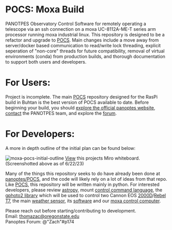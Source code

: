 # POCS: Moxa Build
PANOTPES Observatory Control Software for remotely operating a telescope via an ssh connection on a moxa UC-8112A-ME-T series arm processor running moxa industrial linux. This repository is designed to be a refactor and upgrade to [POCS](https://github.com/panoptes/POCS). Main changes include a move away from server/docker based communication to read/write lock threading, explicit seperation of "non-core" threads
for future compatibility, removal of virtual environments (conda) from production builds, and thorough documentation to support both users and developers.  

# For Users:  
Project is incomplete. The main [POCS](https://github.com/panoptes/POCS) repository designed for the RasPi build in Buhtan is the best version of POCS available to date. Before beginning your build, you should [explore the official panoptes website](projectpanoptes.org), [contact](https://www.projectpanoptes.org/overview/contact) the PANOTPES team, and explore the [forum](forum.projectpanoptes.org).

# For Developers:  
A more in depth outline of the initial plan can be found below:

![moxa-pocs-initial-outline](https://github.com/thomazach/POCS-moxa-build/assets/86134403/d4b77057-8be9-44f1-b0b5-29fd411166c0)
[View](https://miro.com/welcomeonboard/emVlejZRR25IZkVBSUYzaGFZR2FBYW05enV1d3owRVVEMTYxVTZ5QnM4OHVJZDcwU3JDTEpGQ3VxeVV0ZHlTQ3wzNDU4NzY0NTU3ODAzNzg3MDc1fDI=?share_link_id=458349056185) this projects Miro whiteboard. (Screenshotted above as of 6/22/23)

Many of the things this repository seeks to do have already been done at [panoptes/POCS](github.com/panoptes/POCS), and the code will likely rely on a lot of ideas from that repo. Like [POCS](https://github.com/panoptes/POCS), this repository will be written mainly in python. For interested developers, please review [astropy](https://www.astropy.org/), mount [control command language](http://www.ioptron.com/v/ASCOM/RS-232_Command_Language2014V310.pdf), the [gphoto2 library](http://www.gphoto.org/) which will be used to control two Cannon EOS [2000D](https://www.canon-europe.com/support/consumer_products/products/cameras/digital_slr/eos-2000d.html?type=drivers&language=en&os=windows%2010%20(64-bit))/[Rebel T7](https://www.usa.canon.com/support/p/eos-rebel-t7), the main [weather sensor](https://shop.lunaticoastro.com/?product=aag-cloudwatcher-cloud-detector), its [software](https://indilib.org/devices/weather-stations/aag-cloud-watcher.html) and our [moxa control computer](https://www.moxa.com/en/products/industrial-computing/arm-based-computers/uc-8100a-me-t-series). 

Please reach out before starting/contributing to development.  
Email: thomazac@oregonstate.edu  
Panoptes Forum: @"Zach"#p174  
